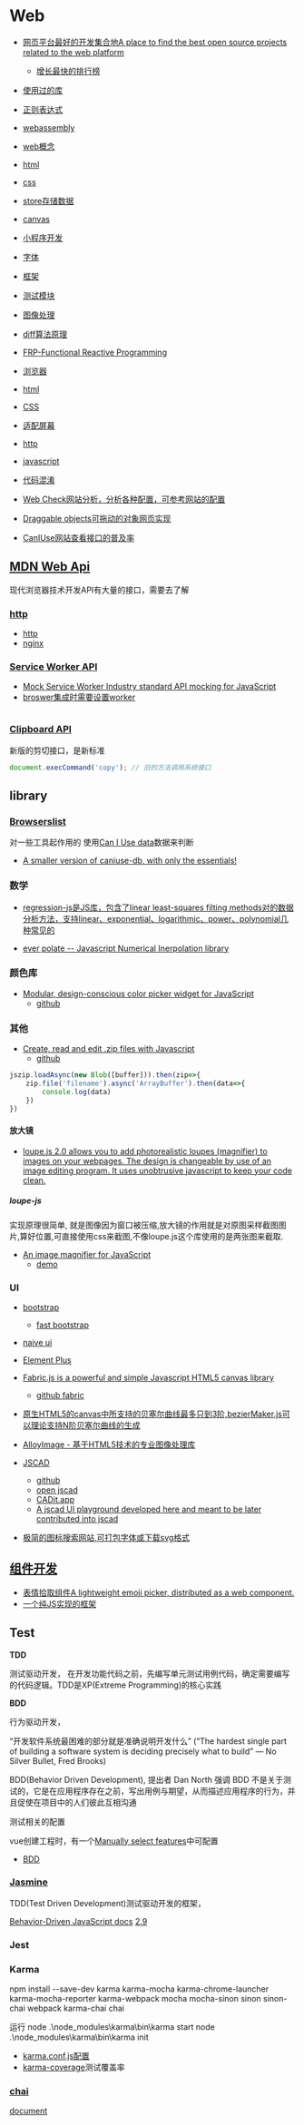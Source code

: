 # Web

- [网页平台最好的开发集合地A place to find the best open source projects related to the web platform](https://bestofjs.org/)
    - [增长最快的排行榜](https://risingstars.js.org/2023/en)

- [使用过的库](/web/library.md)
- [正则表达式](/cpl/js/regularExpressions.js)
- [webassembly](/web/webAssembly.md)
- [web概念](/web/web.md)
- [html](/web/html.md)
- [css](/web/css.md)
- [store存储数据](/web/store.md)
- [canvas](/cg/canvas.md)
- [小程序开发](/web/mini.md)
- [字体](/cg/font.md)
- [框架](/web/framework.md)
- [测试模块](/web/test.md)
- [图像处理](/web/ImageManipulation.md)
- [diff算法原理](/web/diff.md)
- [FRP-Functional Reactive Programming](/cpl/frp.md)
- [浏览器](/web/browser.md)
- [html](/web/html.md)
- [CSS](/web/css.md)
- [适配屏幕](/web/adapt.screen.md)
- [http](/web/http.md)
- [javascript](/cpl/web/ECMAScript.md)
- [代码混淆](/web/confuse.md)


- [Web Check网站分析，分析各种配置，可参考网站的配置](https://web-check.as93.net/)
- [Draggable objects可拖动的对象网页实现](https://www.redblobgames.com/making-of/draggable/)

- [CanIUse网站查看接口的普及率](https://caniuse.com/)

## [MDN Web Api](https://developer.mozilla.org/en-US/docs/Web/API)

现代浏览器技术开发API有大量的接口，需要去了解

### [http](https://developer.mozilla.org/en-US/docs/Web/HTTP)

- [http](/web/http.md)
- [nginx](/web/nginx/nginx.md)

### [Service Worker API](https://developer.mozilla.org/en-US/docs/Web/API/Service_Worker_API)

- [Mock Service Worker Industry standard API mocking for JavaScript](https://mswjs.io/)
- [broswer集成时需要设置worker](https://mswjs.io/docs/integrations/browser)
```shell

```


### [Clipboard API](https://developer.mozilla.org/en-US/docs/Web/API/Clipboard_API)
新版的剪切接口，是新标准
```javascript
document.execCommand('copy'); // 旧的方法调用系统接口
```


## library

### [Browserslist](https://github.com/browserslist/browserslist)
对一些工具起作用的 使用[Can I Use data](https://caniuse.com/)数据来判断
- [A smaller version of caniuse-db, with only the essentials! ](https://github.com/browserslist/caniuse-lite)


### 数学
- [regression-js是JS库，包含了linear least-squares filting methods对的数据分析方法，支持linear、exponential、logarithmic、power、polynomial几种常见的](https://github.com/Tom-Alexander/regression-js)

- [ever polate -- Javascript Numerical Inerpolation library](https://github.com/BorisChumichev/everpolate)

### 颜色库

- [Modular, design-conscious color picker widget for JavaScript](https://iro.js.org/)
    - [github](https://github.com/jaames/iro.js/)

### 其他

- [Create, read and edit .zip files with Javascript ](https://stuk.github.io/jszip/)
    - [github](https://github.com/Stuk/jszip)
```js
jszip.loadAsync(new Blob([buffer])).then(zip=>{
    zip.file('filename').async('ArrayBuffer').then(data=>{
        console.log(data)
    })
})
```

#### 放大镜
- [loupe.js 2.0 allows you to add photorealistic loupes (magnifier) to images on your webpages. The design is changeable by use of an image editing program. It uses unobtrusive javascript to keep your code clean. ](http://www.netzgesta.de/loupe/)

##### loupe-js

实现原理很简单, 就是图像因为窗口被压缩,放大镜的作用就是对原图采样截图图片,算好位置,可直接使用css来截图,不像loupe.js这个库使用的是两张图来截取.

- [An image magnifier for JavaScript](https://github.com/nishanths/loupe-js)
    - [demo](https://nishanths.github.io/loupe-js/?shape=rectangle)


### UI
- [bootstrap](https://getbootstrap.com/)
    - [fast bootstrap](https://fastbootstrap.com/)

- [naive ui](https://www.naiveui.com/en-US/os-theme)

- [Element Plus](https://element-plus.org/en-US/component/button.html)

- [ Fabric.js is a powerful and simple Javascript HTML5 canvas library ](http://fabricjs.com/)
    - [github fabric](https://github.com/fabricjs/fabric.js)

- [原生HTML5的canvas中所支持的贝塞尔曲线最多只到3阶,bezierMaker.js可以理论支持N阶贝塞尔曲线的生成](https://github.com/Aaaaaaaty/bezierMaker.js)

- [AlloyImage - 基于HTML5技术的专业图像处理库](https://github.com/AlloyTeam/AlloyImage)

- [JSCAD](https://jscad.app/)
    - [github](https://github.com/jscad)    
    - [open jscad](https://openjscad.xyz/)
    - [CADit.app](https://cadit.app/)
    - [A jscad UI playground developed here and meant to be later contributed into jscad](https://github.com/hrgdavor/jscadui)

- [极简的图标搜索网站,可打包字体或下载svg格式](github.com/antfu-collective/icones)

## [组件开发]()

- [表情拾取组件A lightweight emoji picker, distributed as a web component.](https://github.com/nolanlawson/emoji-picker-element)
- [一个纯JS实现的框架](https://nolanlawson.com/2023/12/02/lets-learn-how-modern-javascript-frameworks-work-by-building-one/)

## Test

**TDD**

测试驱动开发， 在开发功能代码之前，先编写单元测试用例代码，确定需要编写的代码逻辑。TDD是XP(Extreme Programming)的核心实践

**BDD**

行为驱动开发， 

“开发软件系统最困难的部分就是准确说明开发什么” (“The hardest single part of building a software system is deciding precisely what to build” — No Silver Bullet, Fred Brooks)

BDD(Behavior Driven Development), 提出者 Dan North 强调 BDD 不是关于测试的，它是在应用程序存在之前，写出用例与期望，从而描述应用程序的行为，并且促使在项目中的人们彼此互相沟通

测试相关的配置

vue创建工程时，有一个[Manually select features](https://lmiller1990.github.io/vue-testing-handbook/zh-CN/setting-up-for-tdd.html#%E5%AE%89%E8%A3%85-vue-cli)中可配置
- [BDD](https://insights.thoughtworks.cn/when-we-talk-about-bdd/)

### [Jasmine](https://github.com/jasmine/jasmine)

TDD(Test Driven Development)测试驱动开发的框架，

[Behavior-Driven JavaScript docs](https://jasmine.github.io/pages/docs_home.html)
[2.9](https://jasmine.github.io/2.9/introduction)

### Jest 

### Karma

npm install --save-dev karma karma-mocha karma-chrome-launcher karma-mocha-reporter karma-webpack mocha mocha-sinon sinon sinon-chai webpack karma-chai chai

运行
node .\node_modules\karma\bin\karma start
node .\node_modules\karma\bin\karma init 

- [karma.conf.js配置](https://karma-runner.github.io/5.2/config/configuration-file.html)
- [karma-coverage](https://github.com/karma-runner/karma-coverage)测试覆盖率

### [chai](https://github.com/chaijs/chai)

[document](https://www.chaijs.com/)
